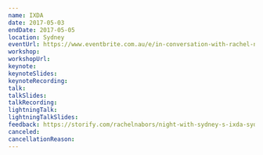 ```yaml
---
name: IXDA
date: 2017-05-03
endDate: 2017-05-05
location: Sydney
eventUrl: https://www.eventbrite.com.au/e/in-conversation-with-rachel-nabors-microsoft-seattle-tickets-33692062867
workshop:
workshopUrl:
keynote:
keynoteSlides:
keynoteRecording:
talk:
talkSlides:
talkRecording:
lightningTalk:
lightningTalkSlides:
feedback: https://storify.com/rachelnabors/night-with-sydney-s-ixda-sydcss-and-sydjs
canceled:
cancellationReason:
---
```

